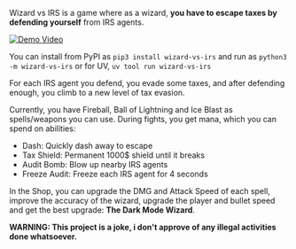 Wizard vs IRS is a game where as a wizard, **you have to escape taxes by defending yourself** from IRS agents.

[![Demo Video](https://img.youtube.com/vi/LS8gdDG8taE/hqdefault.jpg)](https://youtu.be/LS8gdDG8taE)

You can install from PyPI as `pip3 install wizard-vs-irs` and run as `python3 -m wizard-vs-irs` or for UV, `uv tool run wizard-vs-irs`

For each IRS agent you defend, you evade some taxes, and after defending enough, you climb to a new level of tax evasion.

Currently, you have Fireball, Ball of Lightning and Ice Blast as spells/weapons you can use.
During fights, you get mana, which you can spend on abilities:
- Dash: Quickly dash away to escape
- Tax Shield: Permanent 1000$ shield until it breaks
- Audit Bomb: Blow up nearby IRS agents
- Freeze Audit: Freeze each IRS agent for 4 seconds

In the Shop, you can upgrade the DMG and Attack Speed of each spell, improve the accuracy of the wizard, upgrade the player and bullet speed and get the best upgrade: **The Dark Mode Wizard**.

**WARNING: This project is a joke, i don't approve of any illegal activities done whatsoever.**